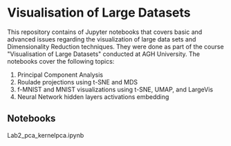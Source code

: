 # Visualisation of Large Datasets

This repository contains of Jupyter notebooks that covers basic and advanced issues regarding the visualization of large data sets and Dimensionality Reduction techniques. They were done as part of the course "Visualisation of Large Datasets" conducted at AGH University. The notebooks cover the following topics:

1) Principal Component Analysis
2) Roulade projections using t-SNE and MDS
3) f-MNIST and MNIST visualizations using t-SNE, UMAP, and LargeVis
4) Neural Network hidden layers activations embedding
## Notebooks

Lab2_pca_kernelpca.ipynb

